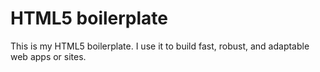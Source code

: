 
# HTML5 boilerplate
This is my HTML5 boilerplate. I use it to build fast, robust, and adaptable web apps or sites.
